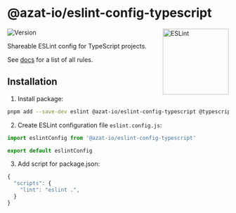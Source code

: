 # @azat-io/eslint-config-typescript

<img src="https://github-production-user-asset-6210df.s3.amazonaws.com/5698350/241426629-f7e3a5bf-50fe-49c1-ad76-98bd3914cd3e.svg" alt="ESLint" align="right" width="150" height="150" />

![Version](https://img.shields.io/npm/v/@azat-io/eslint-config-typescript.svg?color=brightgreen)

Shareable ESLint config for TypeScript projects.

See [docs](https://github.com/azat-io/eslint-config/blob/main/typescript/docs.md) for a list of all rules.

## Installation

1. Install package:

```sh
pnpm add --save-dev eslint @azat-io/eslint-config-typescript @typescript-eslint/eslint-plugin @typescript-eslint/parser eslint-plugin-import eslint-plugin-n eslint-plugin-node-import eslint-plugin-perfectionist eslint-plugin-prefer-arrow eslint-plugin-prefer-let eslint-plugin-promise eslint-plugin-sonarjs eslint-plugin-unicorn eslint-plugin-vitest
```

2. Create ESLint configuration file `eslint.config.js`:

```js
import eslintConfig from '@azat-io/eslint-config-typescript'

export default eslintConfig
```

3. Add script for package.json:

```js
{
  "scripts": {
    "lint": "eslint .",
  }
}
```
